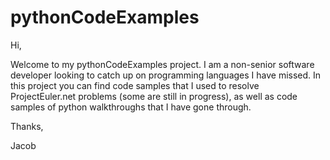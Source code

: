 # pythonCodeExamples

Hi,

Welcome to my pythonCodeExamples project. I am a non-senior software developer looking to catch up on programming languages I have missed. In this project you can find code samples that I used to resolve ProjectEuler.net problems (some are still in progress), as well as code samples of python walkthroughs that I have gone through.

Thanks,

Jacob
